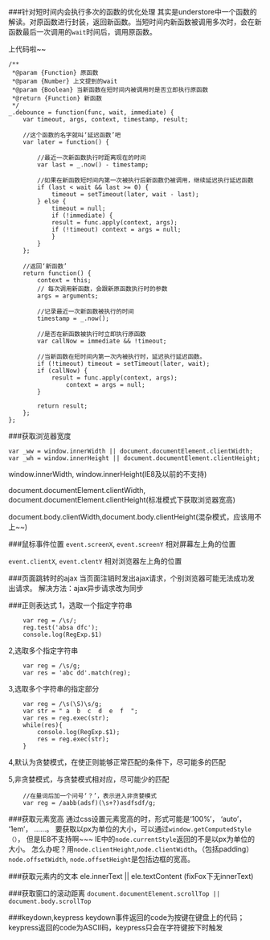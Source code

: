 ###针对短时间内会执行多次的函数的优化处理
其实是understore中一个函数的解读。对原函数进行封装，返回新函数。当短时间内新函数被调用多次时，会在新函数最后一次调用的`wait`时间后，调用原函数。

上代码啦~~


	/**
	 *@param {Function} 原函数
	 *@param {Number} 上文提到的wait
	 *@param {Boolean} 当新函数在短时间内被调用时是否立即执行原函数
	 *@return {Function} 新函数
	 */
	_.debounce = function(func, wait, immediate) {
    	var timeout, args, context, timestamp, result;
		
		//这个函数的名字就叫‘延迟函数’吧
    	var later = function() {
    	
    		//最近一次新函数执行时距离现在的时间
      		var last = _.now() - timestamp;
			
			//如果在新函数短时间内第一次被执行后新函数仍被调用，继续延迟执行延迟函数
      		if (last < wait && last >= 0) {
        		timeout = setTimeout(later, wait - last);
      		} else {
        		timeout = null;
        		if (!immediate) {
          		result = func.apply(context, args);
          		if (!timeout) context = args = null;
        		}
      		}
    	};
		
		//返回‘新函数’
    	return function() {
      		context = this;
      		// 每次调用新函数，会跟新原函数执行时的参数
      		args = arguments;
      		
      		//记录最近一次新函数被执行的时间
      		timestamp = _.now();
      		
      		//是否在新函数被执行时立即执行原函数
      		var callNow = immediate && !timeout;
      		
      		//当新函数在短时间内第一次内被执行时，延迟执行延迟函数。
      		if (!timeout) timeout = setTimeout(later, wait);
      		if (callNow) {
        		result = func.apply(context, args);
        			context = args = null;
      		}

      		return result;
    	};
  	};
  	
###获取浏览器宽度
	
	var _ww = window.innerWidth || document.documentElement.clientWidth;
	var _wh = window.innerHeight || document.documentElement.clientHeight;
	
 window.innerWidth, window.innerHeight(IE8及以前的不支持)
 
 document.documentElement.clientWidth, document.documentElement.clientHeight(标准模式下获取浏览器宽高)
 
 document.body.clientWidth,document.body.clientHeight(混杂模式，应该用不上~~)
 
###鼠标事件位置
`event.screenX`, `event.screenY` 相对屏幕左上角的位置

`event.clientX`, `event.clentY` 相对浏览器左上角的位置

###页面跳转时的ajax
当页面注销时发出ajax请求，个别浏览器可能无法成功发出请求。
解决方法：ajax异步请求改为同步

###正则表达式
1，选取一个指定字符串

		
		var reg = /\s/;
		reg.test('absa dfc');
		console.log(RegExp.$1)

2,选取多个指定字符串

		var reg = /\s/g;
		var res = 'abc dd'.match(reg);
		
3,选取多个字符串的指定部分

		var reg = /\s(\S)\s/g;
		var str = " a  b  c  d  e  f  ";
		var res = reg.exec(str);
		while(res){
			console.log(RegExp.$1);
			res = reg.exec(str);
		}
		
4,默认为贪婪模式，在使正则能够正常匹配的条件下，尽可能多的匹配

5,非贪婪模式，与贪婪模式相对应，尽可能少的匹配

		//在量词后加一个问号‘？’，表示进入非贪婪模式
		var reg = /aabb(adsf)(\s+?)asdfsdf/g;
		
		
###获取元素宽高
通过css设置元素宽高的时，形式可能是‘100%’， ‘auto’， ‘1em’， ……。
要获取以px为单位的大小，可以通过`window.getComputedStyle（）`， 但是IE8不支持啊~~~
IE中的`node.currentStyle`返回的不是以px为单位的大小。
怎么办呢？用`node.clientHeight`,`node.clientWidth`。（包括padding）
`node.offsetWidth`, `node.offsetHeight`是包括边框的宽高。

###获取元素内的文本
ele.innerText || ele.textContent
(fixFox下无innerText)

###获取窗口的滚动距离
`document.documentElement.scrollTop || document.body.scrollTop`

###keydown,keypress
keydown事件返回的code为按键在键盘上的代码；keypress返回的code为ASCII码，keypress只会在字符键按下时触发
